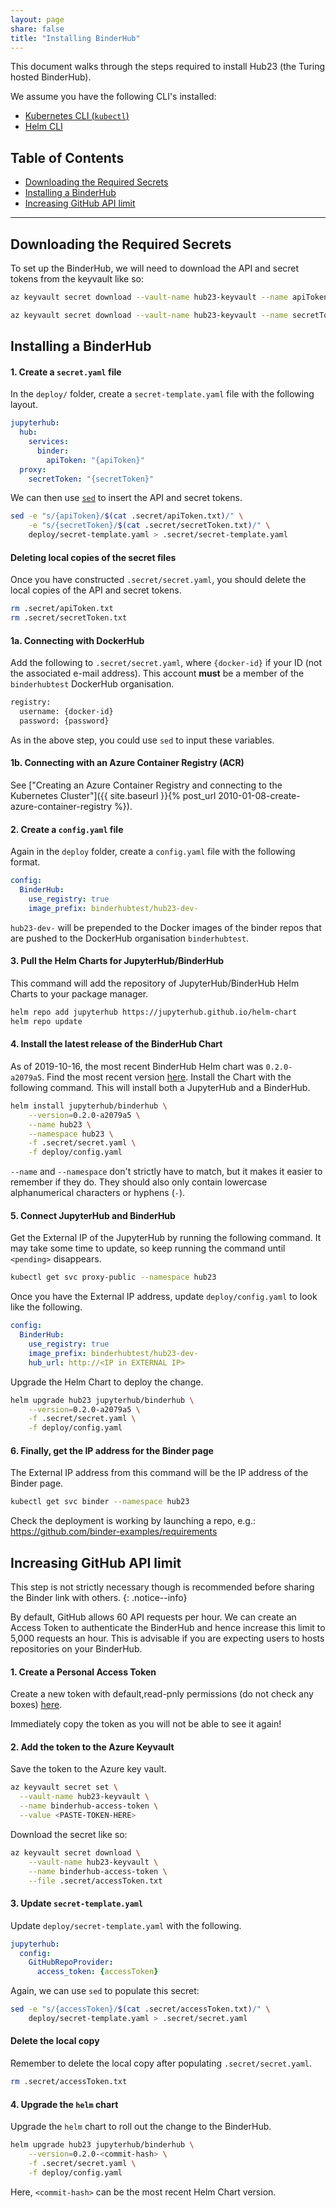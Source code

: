 ```yaml
---
layout: page
share: false
title: "Installing BinderHub"
---
```


This document walks through the steps required to install Hub23 (the Turing hosted BinderHub).

We assume you have the following CLI's installed:

- [Kubernetes CLI (`kubectl`)](https://kubernetes.io/docs/tasks/tools/install-kubectl/#install-kubectl)
- [Helm CLI](https://helm.sh/docs/using_helm/#installing-helm)

## Table of Contents

- [Downloading the Required Secrets](#downloading-the-required-secrets)
- [Installing a BinderHub](#installing-a-binderhub)
- [Increasing GitHub API limit](#increasing-github-api-limit)

---

## Downloading the Required Secrets

To set up the BinderHub, we will need to download the API and secret tokens from the keyvault like so:

```bash
az keyvault secret download --vault-name hub23-keyvault --name apiToken --file .secret/apiToken.txt
```

```bash
az keyvault secret download --vault-name hub23-keyvault --name secretToken --file .secret/secretToken.txt
```

## Installing a BinderHub

#### 1. Create a `secret.yaml` file

In the `deploy/` folder, create a `secret-template.yaml` file with the following layout.

```yaml
jupyterhub:
  hub:
    services:
      binder:
        apiToken: "{apiToken}"
  proxy:
    secretToken: "{secretToken}"
```

We can then use [`sed`](http://www.grymoire.com/Unix/Sed.html) to insert the API and secret tokens.

```bash
sed -e "s/{apiToken}/$(cat .secret/apiToken.txt)/" \
    -e "s/{secretToken}/$(cat .secret/secretToken.txt)/" \
    deploy/secret-template.yaml > .secret/secret-template.yaml
```

#### Deleting local copies of the secret files

Once you have constructed `.secret/secret.yaml`, you should delete the local copies of the API and secret tokens.

```bash
rm .secret/apiToken.txt
rm .secret/secretToken.txt
```

#### 1a. Connecting with DockerHub

Add the following to `.secret/secret.yaml`, where `{docker-id}` if your ID (not the associated e-mail address).
This account **must** be a member of the `binderhubtest` DockerHub organisation.

```bash
registry:
  username: {docker-id}
  password: {password}
```

As in the above step, you could use `sed` to input these variables.

#### 1b. Connecting with an Azure Container Registry (ACR)

See ["Creating an Azure Container Registry and connecting to the Kubernetes Cluster"]({{ site.baseurl }}{% post_url 2010-01-08-create-azure-container-registry %}).

#### 2. Create a `config.yaml` file

Again in the `deploy` folder, create a `config.yaml` file with the following format.

```yaml
config:
  BinderHub:
    use_registry: true
    image_prefix: binderhubtest/hub23-dev-
```

`hub23-dev-` will be prepended to the Docker images of the binder repos that are pushed to the DockerHub organisation `binderhubtest`.

#### 3. Pull the Helm Charts for JupyterHub/BinderHub

This command will add the repository of JupyterHub/BinderHub Helm Charts to your package manager.

```bash
helm repo add jupyterhub https://jupyterhub.github.io/helm-chart
helm repo update
```

#### 4. Install the latest release of the BinderHub Chart

As of 2019-10-16, the most recent BinderHub Helm chart was `0.2.0-a2079a5`.
Find the most recent version [here](https://jupyterhub.github.io/helm-chart/#development-releases-binderhub).
Install the Chart with the following command.
This will install both a JupyterHub and a BinderHub.

```bash
helm install jupyterhub/binderhub \
    --version=0.2.0-a2079a5 \
    --name hub23 \
    --namespace hub23 \
    -f .secret/secret.yaml \
    -f deploy/config.yaml
```

`--name` and `--namespace` don't strictly have to match, but it makes it easier to remember if they do.
They should also only contain lowercase alphanumerical characters or hyphens (`-`).

#### 5. Connect JupyterHub and BinderHub

Get the External IP of the JupyterHub by running the following command.
It may take some time to update, so keep running the command until `<pending>` disappears.

```bash
kubectl get svc proxy-public --namespace hub23
```

Once you have the External IP address, update `deploy/config.yaml` to look like the following.

```yaml
config:
  BinderHub:
    use_registry: true
    image_prefix: binderhubtest/hub23-dev-
    hub_url: http://<IP in EXTERNAL IP>
```

Upgrade the Helm Chart to deploy the change.

```bash
helm upgrade hub23 jupyterhub/binderhub \
    --version=0.2.0-a2079a5 \
    -f .secret/secret.yaml \
    -f deploy/config.yaml
```

#### 6. Finally, get the IP address for the Binder page

The External IP address from this command will be the IP address of the Binder page.

```bash
kubectl get svc binder --namespace hub23
```

Check the deployment is working by launching a repo, e.g.: <https://github.com/binder-examples/requirements>

## Increasing GitHub API limit

This step is not strictly necessary though is recommended before sharing the Binder link with others.
{: .notice--info}

By default, GitHub allows 60 API requests per hour.
We can create an Access Token to authenticate the BinderHub and hence increase this limit to 5,000 requests an hour.
This is advisable if you are expecting users to hosts repositories on your BinderHub.

#### 1. Create a Personal Access Token

Create a new token with default,read-pnly permissions (do not check any boxes) [here](https://github.com/settings/tokens/new/).

Immediately copy the token as you will not be able to see it again!

#### 2. Add the token to the Azure Keyvault

Save the token to the Azure key vault.

```bash
az keyvault secret set \
  --vault-name hub23-keyvault \
  --name binderhub-access-token \
  --value <PASTE-TOKEN-HERE>
```

Download the secret like so:

```bash
az keyvault secret download \
    --vault-name hub23-keyvault \
    --name binderhub-access-token \
    --file .secret/accessToken.txt
```

#### 3. Update `secret-template.yaml`

Update `deploy/secret-template.yaml` with the following.

```yaml
jupyterhub:
  config:
    GitHubRepoProvider:
      access_token: {accessToken}
```

Again, we can use `sed` to populate this secret:

```bash
sed -e "s/{accessToken}/$(cat .secret/accessToken.txt)/" \
    deploy/secret-template.yaml > .secret/secret.yaml
```

#### Delete the local copy

Remember to delete the local copy after populating `.secret/secret.yaml`.

```bash
rm .secret/accessToken.txt
```

#### 4. Upgrade the `helm` chart

Upgrade the `helm` chart to roll out the change to the BinderHub.

```bash
helm upgrade hub23 jupyterhub/binderhub \
    --version=0.2.0-<commit-hash> \
    -f .secret/secret.yaml \
    -f deploy/config.yaml
```

Here, `<commit-hash>` can be the most recent Helm Chart version.

